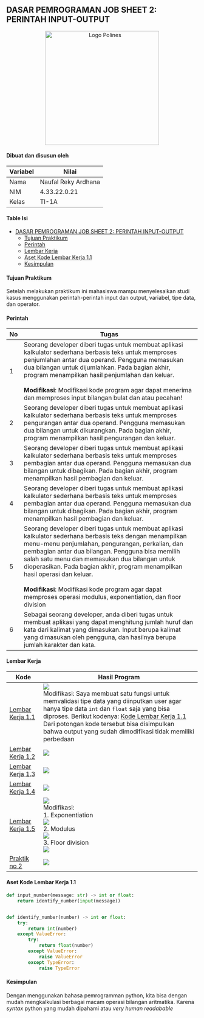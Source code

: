 ## DASAR PEMROGRAMAN JOB SHEET 2: PERINTAH INPUT-OUTPUT

<p align="center">
    <img src="https://github.com/ardzz/dasar-pemrogaman-2/raw/master/images/logo-polines.png" alt="Logo Polines" width="300" height="300">
</p>

#### Dibuat dan disusun oleh
| Variabel | Nilai               |
|----------|---------------------|
| Nama     | Naufal Reky Ardhana |
| NIM      | 4.33.22.0.21        |
| Kelas    | TI-1A               |

#### Table Isi
  * [DASAR PEMROGRAMAN JOB SHEET 2: PERINTAH INPUT-OUTPUT](#dasar-pemrograman-job-sheet-2--perintah-input-output)
      * [Tujuan Praktikum](#tujuan-praktikum)
      * [Perintah](#perintah)
      * [Lembar Kerja](#lembar-kerja)
      * [Aset Kode Lembar Kerja 1.1](#aset-kode-lembar-kerja-11)
      * [Kesimpulan](#kesimpulan)

#### Tujuan Praktikum
Setelah melakukan praktikum ini mahasiswa mampu menyelesaikan studi kasus menggunakan perintah-perintah input dan output, variabel, tipe data, dan operator.

#### Perintah

| No  | Tugas                                                                                                                                                                                                                                                                                                                                                                                                                                                                       |
|-----|-----------------------------------------------------------------------------------------------------------------------------------------------------------------------------------------------------------------------------------------------------------------------------------------------------------------------------------------------------------------------------------------------------------------------------------------------------------------------------|
| 1   | Seorang developer diberi tugas untuk membuat aplikasi kalkulator sederhana berbasis teks untuk memproses penjumlahan antar dua operand. Pengguna memasukan dua bilangan untuk dijumlahkan. Pada bagian akhir, program menampilkan hasil penjumlahan dan keluar. <br><br>**Modifikasi**: Modifikasi kode program agar dapat menerima dan memproses input bilangan bulat dan atau pecahan!                                                                                    |
| 2   | Seorang developer diberi tugas untuk membuat aplikasi kalkulator sederhana berbasis teks untuk memproses pengurangan antar dua operand. Pengguna memasukan dua bilangan untuk dikurangkan. Pada bagian akhir, program menampilkan hasil pengurangan dan keluar.                                                                                                                                                                                                             |
| 3   | Seorang developer diberi tugas untuk membuat aplikasi kalkulator sederhana berbasis teks untuk memproses pembagian antar dua operand. Pengguna memasukan dua bilangan untuk dibagikan. Pada bagian akhir, program menampilkan hasil pembagian dan keluar.                                                                                                                                                                                                                   |
| 4   | Seorang developer diberi tugas untuk membuat aplikasi kalkulator sederhana berbasis teks untuk memproses pembagian antar dua operand. Pengguna memasukan dua bilangan untuk dibagikan. Pada bagian akhir, program menampilkan hasil pembagian dan keluar.                                                                                                                                                                                                                   |
| 5   | Seorang developer diberi tugas untuk membuat aplikasi kalkulator sederhana berbasis teks dengan menampilkan menu-menu penjumlahan, pengurangan, perkalian, dan pembagian antar dua bilangan. Pengguna bisa memilih salah satu menu dan memasukan dua bilangan untuk dioperasikan. Pada bagian akhir, program menampilkan hasil operasi dan keluar. <br><br>**Modifikasi**: Modifikasi kode program agar dapat memproses operasi modulus, exponentiation, dan floor division |
| 6   | Sebagai seorang developer, anda diberi tugas untuk membuat aplikasi yang dapat menghitung jumlah huruf dan kata dari kalimat yang dimasukan. Input berupa kalimat yang dimasukan oleh pengguna, dan hasilnya berupa jumlah karakter dan kata.                                                                                                                                                                                                                               |


#### Lembar Kerja

| Kode                                                                                       | Hasil Program                                                                                                                                                                                                                                                                                                                                                                                                                                                                                                                                                                                          |
|--------------------------------------------------------------------------------------------|--------------------------------------------------------------------------------------------------------------------------------------------------------------------------------------------------------------------------------------------------------------------------------------------------------------------------------------------------------------------------------------------------------------------------------------------------------------------------------------------------------------------------------------------------------------------------------------------------------|
| [Lembar Kerja 1.1](https://github.com/ardzz/dasar-pemrogaman-2/blob/master/challenge_1.py) | ![](https://github.com/ardzz/dasar-pemrogaman-2/blob/master/images/Screen%20Shot%202022-09-12%20at%2015.19.17.png?raw=true) <br/>Modifikasi: Saya membuat satu fungsi untuk memvalidasi tipe data yang diinputkan user agar hanya tipe data `int` dan `float` saja yang bisa diproses. Berikut kodenya: [Kode Lembar Kerja 1.1](#lembar-kerja-11)<br/>Dari potongan kode tersebut bisa disimpulkan bahwa output yang sudah dimodifikasi tidak memiliki perbedaan                                                                                                                                       |
| [Lembar Kerja 1.2](https://github.com/ardzz/dasar-pemrogaman-2/blob/master/challenge_2.py) | ![](https://github.com/ardzz/dasar-pemrogaman-2/raw/master/images/Screen%20Shot%202022-09-12%20at%2015.59.05.png)                                                                                                                                                                                                                                                                                                                                                                                                                                                                                      |
| [Lembar Kerja 1.3](https://github.com/ardzz/dasar-pemrogaman-2/blob/master/challenge_3.py) | ![](https://github.com/ardzz/dasar-pemrogaman-2/raw/master/images/Screen%20Shot%202022-09-12%20at%2016.09.27.png)                                                                                                                                                                                                                                                                                                                                                                                                                                                                                      |
| [Lembar Kerja 1.4](https://github.com/ardzz/dasar-pemrogaman-2/blob/master/challenge_3.py) | ![](https://github.com/ardzz/dasar-pemrogaman-2/raw/master/images/Screen%20Shot%202022-09-12%20at%2016.16.33.png)                                                                                                                                                                                                                                                                                                                                                                                                                                                                                      |
| [Lembar Kerja 1.5](https://github.com/ardzz/dasar-pemrogaman-2/blob/master/challenge_5.py) | ![](https://github.com/ardzz/dasar-pemrogaman-2/raw/master/images/Screen%20Shot%202022-09-12%20at%2016.46.39.png)<br/> Modifikasi: <br/> 1. Exponentiation <br/>  ![](https://github.com/ardzz/dasar-pemrogaman-2/raw/master/images/Screen%20Shot%202022-09-12%20at%2017.34.25.png)<br/> 2. Modulus<br/>          ![](https://github.com/ardzz/dasar-pemrogaman-2/blob/master/images/Screen%20Shot%202022-09-12%20at%2017.54.05.png?raw=true) <br/> 3. Floor division<br/> ![](https://github.com/ardzz/dasar-pemrogaman-2/blob/master/images/Screen%20Shot%202022-09-12%20at%2017.46.10.png?raw=true) |
| [Praktik no 2](https://github.com/ardzz/dasar-pemrogaman-2/blob/master/words.py)           | ![](https://github.com/ardzz/dasar-pemrogaman-2/raw/master/images/Screen%20Shot%202022-09-13%20at%2011.18.35.png)                                                                                                                                                                                                                                                                                                                                                                                                                                                                                      |

#### Aset Kode Lembar Kerja 1.1
```python
def input_number(message: str) -> int or float:
    return identify_number(input(message))


def identify_number(number) -> int or float:
    try:
        return int(number)
    except ValueError:
        try:
            return float(number)
        except ValueError:
            raise ValueError
        except TypeError:
            raise TypeError
```

#### Kesimpulan
Dengan menggunakan bahasa pemrogramman python, kita bisa dengan mudah mengkalkulasi berbagai macam operasi bilangan
aritmatika. Karena _syntax_ python yang mudah dipahami atau _very human readabable_